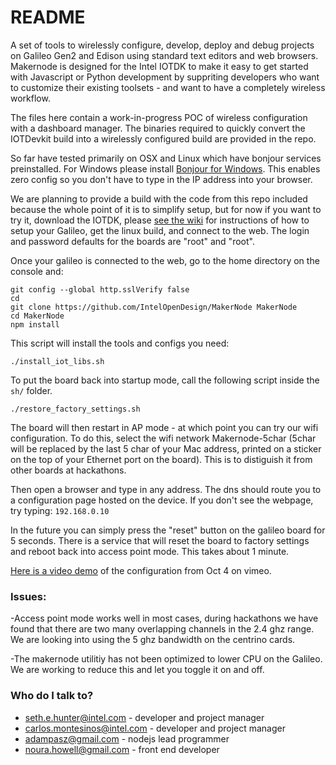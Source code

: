 # README #

A set of tools to wirelessly configure, develop, deploy and debug projects on Galileo Gen2 and Edison using standard text editors and web browsers. Makernode is designed for the Intel IOTDK to make it easy to get started with Javascript or Python development by suppriting developers who want to customize their existing toolsets - and want to have a completely wireless workflow. 

The files here contain a work-in-progress POC of wireless configuration with a dashboard manager. The binaries required to quickly convert the IOTDevkit build into a wirelessly configured build are provided in the repo.

So far have tested primarily on OSX and Linux which have bonjour services preinstalled. For Windows please install [Bonjour for Windows](http://support.apple.com/kb/dl999). This enables zero config so you don't have to type in the IP address into your browser.

We are planning to provide a build with the code from this repo included because the whole point of it is to simplify setup, but for now if you want to try it, download the IOTDK, please [see the wiki](https://github.com/IntelOpenDesign/MakerNode/wiki) for instructions of how to setup your Galileo, get the linux build, and connect to the web. The login and password defaults for the boards are "root" and "root". 

Once your galileo is connected to the web, go to the home directory on the console and:

    git config --global http.sslVerify false
    cd
    git clone https://github.com/IntelOpenDesign/MakerNode MakerNode
    cd MakerNode
    npm install

This script will install the tools and configs you need:

    ./install_iot_libs.sh

To put the board back into startup mode, call the following script inside the `sh/` folder. 
    
    ./restore_factory_settings.sh

The board will then restart in AP mode - at which point you can try our wifi configuration. To do this, select the wifi network Makernode-5char (5char will be replaced by the last 5 char of your Mac address, printed on a sticker on the top of your Ethernet port on the board). This is to distiguish it from other boards at hackathons. 

Then open a browser and type in any address. The dns should route you to a configuration page hosted on the device. If you don't see the webpage, try typing: `192.168.0.10`

In the future you can simply press the "reset" button on the galileo board for 5 seconds. There is a service that will reset the board to factory settings and reboot back into access point mode. This takes about 1 minute. 

[Here is a video demo](https://vimeo.com/107971075) of the configuration from Oct 4 on vimeo. 

### Issues: ###

-Access point mode works well in most cases, during hackathons we have found that there are two many overlapping channels in the 2.4 ghz range. We are looking into using the 5 ghz bandwidth on the centrino cards. 

-The makernode utilitiy has not been optimized to lower CPU on the Galileo. We are working to reduce this and let you toggle it on and off. 


### Who do I talk to? ###

* seth.e.hunter@intel.com - developer and project manager
* carlos.montesinos@intel.com - developer and project manager
* adampasz@gmail.com  - nodejs lead programmer
* noura.howell@gmail.com  - front end developer
